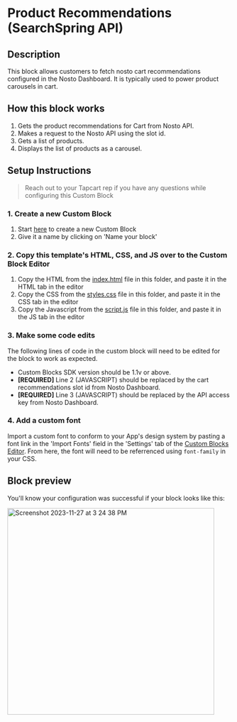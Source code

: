 # Product Recommendations (SearchSpring API)

## Description
This block allows customers to fetch nosto cart recommendations configured in the Nosto Dashboard. It is typically used to power product carousels in cart.

## How this block works
1. Gets the product recommendations for Cart from Nosto API.
2. Makes a request to the Nosto API using the slot id.
3. Gets a list of products.
4. Displays the list of products as a carousel.

## Setup Instructions
> Reach out to your Tapcart rep if you have any questions while configuring this Custom Block

### 1. Create a new Custom Block
1. Start [here](https://app.tapcart.com/custom-blocks) to create a new Custom Block
2. Give it a name by clicking on 'Name your block'


### 2. Copy this template's HTML, CSS, and JS over to the Custom Block Editor
1. Copy the HTML from the [index.html](#) file in this folder, and paste it in the HTML tab in the editor
2. Copy the CSS from the [styles.css](#) file in this folder, and paste it in the CSS tab in the editor
3. Copy the Javascript from the [script.js](#) file in this folder, and paste it in the JS tab in the editor


### 3. Make some code edits
The following lines of code in the custom block will need to be edited for the block to work as expected. 
- Custom Blocks SDK version should be 1.1v or above.
- **[REQUIRED]** Line 2 (JAVASCRIPT) should be replaced by the cart recommendations slot id from Nosto Dashboard.
- **[REQUIRED]** Line 3 (JAVASCRIPT) should be replaced by the API access key from Nosto Dashboard.

### 4. Add a custom font
Import a custom font to conform to your App's design system by pasting a font link in the 'Import Fonts' field in the 'Settings' tab of the [Custom Blocks Editor](https://app.tapcart.com/custom-blocks). From here, the font will need to be referrenced using `font-family` in your CSS.


## Block preview
You'll know your configuration was successful if your block looks like this:

<img width="466" alt="Screenshot 2023-11-27 at 3 24 38 PM" src="https://github.com/Tapcart-Templates/custom-block-templates/assets/17016704/41be72fc-cea0-4369-94bf-2d4a34f66f05">

